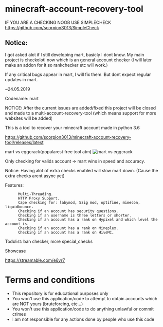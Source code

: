 # minecraft-account-recovery-tool

IF YOU ARE A CHECKING NOOB USE SIMPLECHECK https://github.com/scorpion3013/SimpleCheck
## Notice:

I got asked alot if I still developing mart, basicly I dont know. My main project is checkolotl now which is an general account checker (I will later make an addon for it so rankchecker etc will work.)

If any critical bugs appear in mart, I will fix them. But dont expect regular updates in mart.

~24.05.2019



Codename: mart

NOTICE: After the current issues are added/fixed this project will be closed and made to a multi-account-recovery-tool (which means support for more websites will be added)

This is a tool to recover your minecraft account made in python 3.6


https://github.com/scorpion3013/minecraft-account-recovery-tool/releases/latest


mart vs eggcrack(popularest free tool atm) 
![mart vs eggcrack](https://axolotl.club/6rUP3L93.png?key=XZDF3L9Rkh0AbN)

Only checking for valids account -> mart wins in speed and accuracy.

Notice: Having alot of extra checks enabled will slow mart down. (Cause the extra checks arent async yet)


Features: 

          Multi-Threading.
          HTTP Proxy Support.
          Cape checking for: labymod, 5zig mod, optifine, minecon, liquidbounce.
          Checking if an account has security questions.
          Checking if an username is three letters or shorter.
          Checking if an account has a rank on Hypixel and which level the account is.
          Checking if an account has a rank on Mineplex.
          Checking if an account has a rank on HiveMC.
        

Todolist: ban checker, more special_checks

Showcase

https://streamable.com/e6yr7

# Terms and conditions
- This repository is for educational purposes only
- You won't use this application/code to attempt to obtain accounts which are NOT yours (bruteforcing, etc...)
- You won't use this application/code to do anything unlawful or commit crimes
- I am not responsible for any actions done by people who use this code
